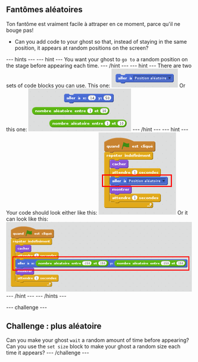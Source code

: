 ## Fantômes aléatoires

Ton fantôme est vraiment facile à attraper en ce moment, parce qu'il ne bouge pas!

+ Can you add code to your ghost so that, instead of staying in the same position, it appears at random positions on the screen?

\--- hints \--- \--- hint \--- You want your ghost to `go to` a random position on the stage before appearing each time. \--- /hint \--- \--- hint \--- There are two sets of code blocks you can use. This one: ![screenshot](images/ghost-random-blocks-1.png) Or this one: ![screenshot](images/ghost-random-blocks-2.png) \--- /hint \--- \--- hint \--- Your code should look either like this: ![screenshot](images/ghost-random-code-1.png) Or it can look like this: ![screenshot](images/ghost-random-code-2.png) \--- /hint \--- \--- /hints \---

\--- challenge \---

## Challenge : plus aléatoire

Can you make your ghost `wait` a random amount of time before appearing? Can you use the `set size` block to make your ghost a random size each time it appears? \--- /challenge \---